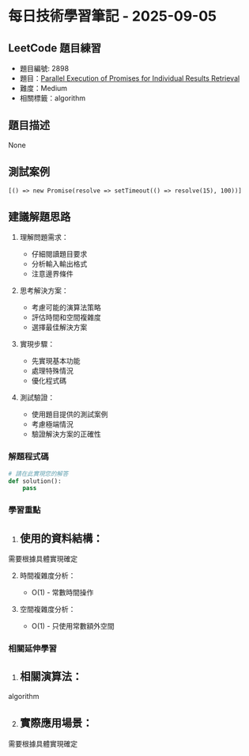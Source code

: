 # 每日技術學習筆記 - 2025-09-05

## LeetCode 題目練習
- 題目編號: 2898
- 題目：[Parallel Execution of Promises for Individual Results Retrieval](https://leetcode.com/problems/parallel-execution-of-promises-for-individual-results-retrieval)
- 難度：Medium
- 相關標籤：algorithm

## 題目描述
None

## 測試案例
```
[() => new Promise(resolve => setTimeout(() => resolve(15), 100))]
```

## 建議解題思路
1. 理解問題需求：
   - 仔細閱讀題目要求
   - 分析輸入輸出格式
   - 注意邊界條件

2. 思考解決方案：
   - 考慮可能的演算法策略
   - 評估時間和空間複雜度
   - 選擇最佳解決方案

3. 實現步驟：
   - 先實現基本功能
   - 處理特殊情況
   - 優化程式碼

4. 測試驗證：
   - 使用題目提供的測試案例
   - 考慮極端情況
   - 驗證解決方案的正確性


### 解題程式碼
```python
# 請在此實現您的解答
def solution():
    pass
```

### 學習重點
1. 使用的資料結構：
   - 
需要根據具體實現確定

2. 時間複雜度分析：
   - O(1) - 常數時間操作

3. 空間複雜度分析：
   - O(1) - 只使用常數額外空間

### 相關延伸學習
1. 相關演算法：
   - 
algorithm

2. 實際應用場景：
   - 
需要根據具體實現確定
